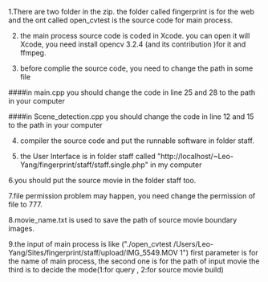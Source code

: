 1.There are two folder in the zip. the folder called fingerprint is for the web
and the ont called open_cvtest is the source code for main process.

2. the main process source code is coded in Xcode. you can open it will Xcode,
	you need install opencv 3.2.4 (and its contribution )for it and ffmpeg.

3. before complie the source code, you need to change the path in some file

####in main.cpp you should change the code in line 25 and 28 to the path in your computer

####in Scene_detection.cpp you should change the code in line 12 and 15 to the path in your computer

4. compiler the source code and put the runnable software in folder staff.

5. the User Interface is in folder staff called "http://localhost/~Leo-Yang/fingerprint/staff/staff.single.php" in my computer

6.you should put the source movie in the folder staff too. 

7.file permission problem may happen, you need change the permission of file to 777.

8.movie_name.txt is used to save the path of source movie boundary images.

9.the input of main process is like ("./open_cvtest /Users/Leo-Yang/Sites/fingerprint/staff/upload/IMG_5549.MOV 1") 
   first parameter is for the name of main process, the second one is for the path of input movie
   the third is to decide the mode(1:for query , 2:for source movie build)


